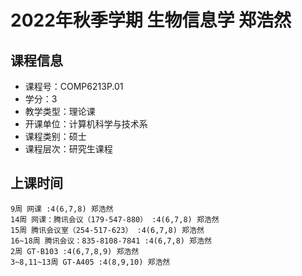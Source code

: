 # 2022年秋季学期 生物信息学 郑浩然






## 课程信息

- 课程号：COMP6213P.01
- 学分：3
- 教学类型：理论课
- 开课单位：计算机科学与技术系
- 课程类别：硕士
- 课程层次：研究生课程

## 上课时间

```
9周 网课 :4(6,7,8) 郑浩然
14周 网课：腾讯会议（179-547-880） :4(6,7,8) 郑浩然
15周 腾讯会议室（254-517-623） :4(6,7,8) 郑浩然
16~18周 腾讯会议：835-8108-7841 :4(6,7,8) 郑浩然
2周 GT-B103 :4(6,7,8,9) 郑浩然
3~8,11~13周 GT-A405 :4(8,9,10) 郑浩然
```

